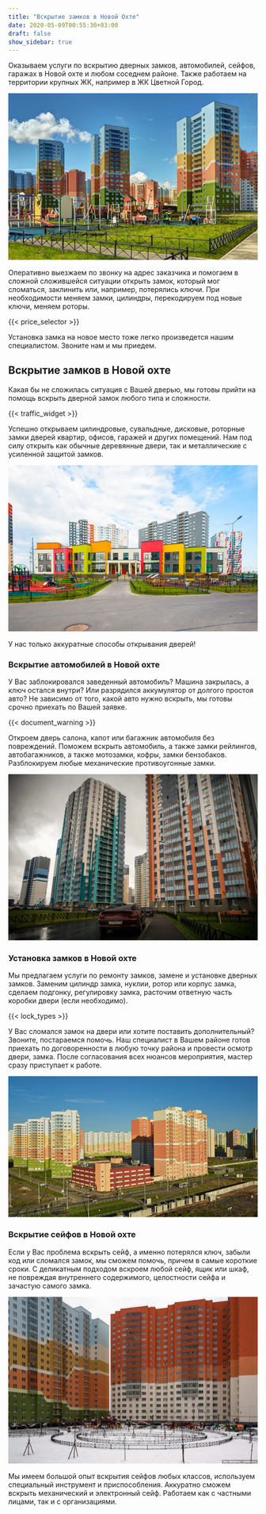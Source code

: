 ```yaml
---
title: "Вскрытие замков в Новой Охте"
date: 2020-05-09T00:55:30+03:00
draft: false
show_sidebar: true
---
```


Оказываем услуги по вскрытию дверных замков, автомобилей, сейфов, гаражах в Новой охте и любом соседнем районе. Также работаем на территории крупных ЖК, например в ЖК Цветной Город.

![Вскрытие замков в Новой охте](Novaya-ochta1.jpg)

Оперативно выезжаем по звонку на адрес заказчика и помогаем в сложной сложившейся ситуации открыть замок, который мог сломаться, заклинить или, например, потерялись ключи. При необходимости меняем замки, цилиндры, перекодируем под новые ключи, меняем роторы. 

{{< price_selector >}}

Установка замка на новое место тоже легко произведется нашим специалистом. Звоните нам и мы приедем.

## Вскрытие замков в Новой охте

Какая бы не сложилась ситуация с Вашей дверью, мы готовы прийти на помощь вскрыть дверной замок любого типа и сложности. 

{{< traffic_widget >}}

Успешно открываем цилиндровые, сувальдные, дисковые, роторные замки дверей квартир, офисов, гаражей и других помещений. Нам под силу открыть как обычные деревянные двери, так и металлические с усиленной защитой замков. 

![Вскрытие замков в Новой охте](Novaya-ochta2.jpg)

У нас только аккуратные способы открывания дверей!

### Вскрытие автомобилей в Новой охте

У Вас заблокировался заведенный автомобиль? Машина закрылась, а ключ остался внутри? Или разрядился аккумулятор от долгого простоя авто? Не зависимо от того, какой авто нужно вскрыть, мы готовы срочно приехать по Вашей заявке. 

{{< document_warning >}}

Откроем дверь салона, капот или багажник автомобиля без повреждений. Поможем вскрыть автомобиль, а также замки рейлингов, автобагажников, а также мотозамки, кофры, замки бензобаков. Разблокируем любые механические противоугонные замки.

![Вскрытие замков в Новой охте](Novaya-ochta3.jpg)

### Установка замков в Новой охте

Мы предлагаем услуги по ремонту замков, замене и установке дверных замков. Заменим цилиндр замка, нуклии, ротор или корпус замка, сделаем подгонку, регулировку замка, расточим ответную часть коробки двери (если необходимо). 

{{< lock_types >}}

У Вас сломался замок на двери или хотите поставить дополнительный? Звоните, постараемся помочь. Наш специалист в Вашем районе готов приехать по договоренности в любую точку района и провести осмотр двери, замка. После согласования всех нюансов мероприятия, мастер сразу приступает к работе.

![Вскрытие замков в Новой охте](Novaya-ochta4.jpg)

### Вскрытие сейфов в Новой охте

Если у Вас проблема вскрыть сейф, а именно потерялся ключ, забыли код или сломался замок, мы сможем помочь, причем в самые короткие сроки.  С деликатным подходом вскроем любой сейф, ящик или шкаф, не повреждая внутреннего содержимого, целостности сейфа и зачастую самого замка. 

![Вскрытие замков в Новой охте](Novaya-ochta5.jpg)

Мы имеем большой опыт вскрытия сейфов любых классов, используем специальный инструмент и приспособления. Аккуратно сможем вскрыть механический и электронный сейф. Работаем как с частными лицами, так и с организациями.